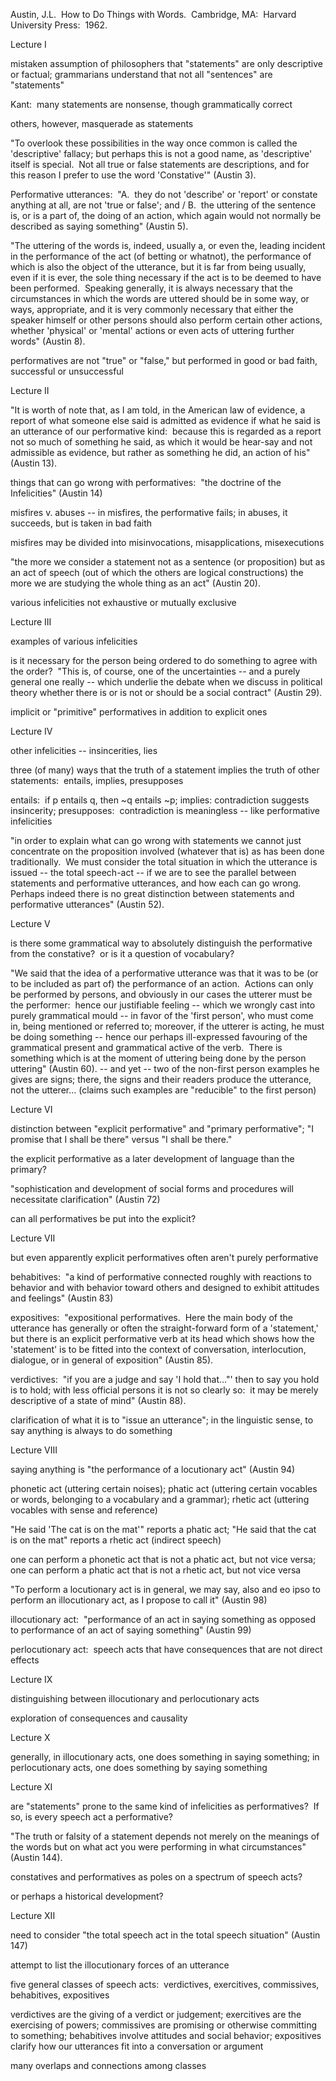 Austin, J.L.  How to Do Things with Words.  Cambridge, MA:  Harvard University Press:  1962.


Lecture I

mistaken assumption of philosophers that "statements" are only descriptive or factual; grammarians understand that not all "sentences" are "statements"

Kant:  many statements are nonsense, though grammatically correct

others, however, masquerade as statements

"To overlook these possibilities in the way once common is called the 'descriptive' fallacy; but perhaps this is not a good name, as 'descriptive' itself is special.  Not all true or false statements are descriptions, and for this reason I prefer to use the word 'Constative'" (Austin 3).

Performative utterances:  "A.  they do not 'describe' or 'report' or constate anything at all, are not 'true or false'; and / B.  the uttering of the sentence is, or is a part of, the doing of an action, which again would not normally be described as saying something" (Austin 5).

"The uttering of the words is, indeed, usually a, or even the, leading incident in the performance of the act (of betting or whatnot), the performance of which is also the object of the utterance, but it is far from being usually, even if it is ever, the sole thing necessary if the act is to be deemed to have been performed.  Speaking generally, it is always necessary that the circumstances in which the words are uttered should be in some way, or ways, appropriate, and it is very commonly necessary that either the speaker himself or other persons should also perform certain other actions, whether 'physical' or 'mental' actions or even acts of uttering further words" (Austin 8).

performatives are not "true" or "false," but performed in good or bad faith, successful or unsuccessful

Lecture II

"It is worth of note that, as I am told, in the American law of evidence, a report of what someone else said is admitted as evidence if what he said is an utterance of our performative kind:  because this is regarded as a report not so much of something he said, as which it would be hear-say and not admissible as evidence, but rather as something he did, an action of his" (Austin 13).

things that can go wrong with performatives:  "the doctrine of the Infelicities" (Austin 14)

misfires v. abuses -- in misfires, the performative fails; in abuses, it succeeds, but is taken in bad faith

misfires may be divided into misinvocations, misapplications, misexecutions

"the more we consider a statement not as a sentence (or proposition) but as an act of speech (out of which the others are logical constructions) the more we are studying the whole thing as an act" (Austin 20).

various infelicities not exhaustive or mutually exclusive

Lecture III

examples of various infelicities

is it necessary for the person being ordered to do something to agree with the order?  "This is, of course, one of the uncertainties -- and a purely general one really -- which underlie the debate when we discuss in political theory whether there is or is not or should be a social contract" (Austin 29).

implicit or "primitive" performatives in addition to explicit ones

Lecture IV

other infelicities -- insincerities, lies

three (of many) ways that the truth of a statement implies the truth of other statements:  entails, implies, presupposes

entails:  if p entails q, then \~q entails \~p; implies: contradiction suggests insincerity; presupposes:  contradiction is meaningless -- like performative infelicities

"in order to explain what can go wrong with statements we cannot just concentrate on the proposition involved (whatever that is) as has been done traditionally.  We must consider the total situation in which the utterance is issued -- the total speech-act -- if we are to see the parallel between statements and performative utterances, and how each can go wrong.  Perhaps indeed there is no great distinction between statements and performative utterances" (Austin 52).

Lecture V

is there some grammatical way to absolutely distinguish the performative from the constative?  or is it a question of vocabulary?

"We said that the idea of a performative utterance was that it was to be (or to be included as part of) the performance of an action.  Actions can only be performed by persons, and obviously in our cases the utterer must be the performer:  hence our justifiable feeling -- which we wrongly cast into purely grammatical mould -- in favor of the 'first person', who must come in, being mentioned or referred to; moreover, if the utterer is acting, he must be doing something -- hence our perhaps ill-expressed favouring of the grammatical present and grammatical active of the verb.  There is something which is at the moment of uttering being done by the person uttering" (Austin 60). -- and yet -- two of the non-first person examples he gives are signs; there, the signs and their readers produce the utterance, not the utterer... (claims such examples are "reducible" to the first person)

Lecture VI

distinction between "explicit performative" and "primary performative"; "I promise that I shall be there" versus "I shall be there."

the explicit performative as a later development of language than the primary?

"sophistication and development of social forms and procedures will necessitate clarification" (Austin 72)

can all performatives be put into the explicit?

Lecture VII

but even apparently explicit performatives often aren't purely performative

behabitives:  "a kind of performative connected roughly with reactions to behavior and with behavior toward others and designed to exhibit attitudes and feelings" (Austin 83)

expositives:  "expositional performatives.  Here the main body of the utterance has generally or often the straight-forward form of a 'statement,' but there is an explicit performative verb at its head which shows how the 'statement' is to be fitted into the context of conversation, interlocution, dialogue, or in general of exposition" (Austin 85).

verdictives:  "if you are a judge and say 'I hold that..."' then to say you hold is to hold; with less official persons it is not so clearly so:  it may be merely descriptive of a state of mind" (Austin 88).

clarification of what it is to "issue an utterance"; in the linguistic sense, to say anything is always to do something

Lecture VIII

saying anything is "the performance of a locutionary act" (Austin 94)

phonetic act (uttering certain noises); phatic act (uttering certain vocables or words, belonging to a vocabulary and a grammar); rhetic act (uttering vocables with sense and reference)

"He said 'The cat is on the mat'" reports a phatic act; "He said that the cat is on the mat" reports a rhetic act (indirect speech)

one can perform a phonetic act that is not a phatic act, but not vice versa; one can perform a phatic act that is not a rhetic act, but not vice versa

"To perform a locutionary act is in general, we may say, also and eo ipso to perform an illocutionary act, as I propose to call it" (Austin 98)

illocutionary act:  "performance of an act in saying something as opposed to performance of an act of saying something" (Austin 99)

perlocutionary act:  speech acts that have consequences that are not direct effects

Lecture IX

distinguishing between illocutionary and perlocutionary acts

exploration of consequences and causality

Lecture X

generally, in illocutionary acts, one does something in saying something; in perlocutionary acts, one does something by saying something

Lecture XI

are "statements" prone to the same kind of infelicities as performatives?  If so, is every speech act a performative?

"The truth or falsity of a statement depends not merely on the meanings of the words but on what act you were performing in what circumstances" (Austin 144).

constatives and performatives as poles on a spectrum of speech acts?

or perhaps a historical development?

Lecture XII

need to consider "the total speech act in the total speech situation" (Austin 147)

attempt to list the illocutionary forces of an utterance

five general classes of speech acts:  verdictives, exercitives, commissives, behabitives, expositives

verdictives are the giving of a verdict or judgement; exercitives are the exercising of powers; commissives are promising or otherwise committing to something; behabitives involve attitudes and social behavior; expositives clarify how our utterances fit into a conversation or argument

many overlaps and connections among classes
